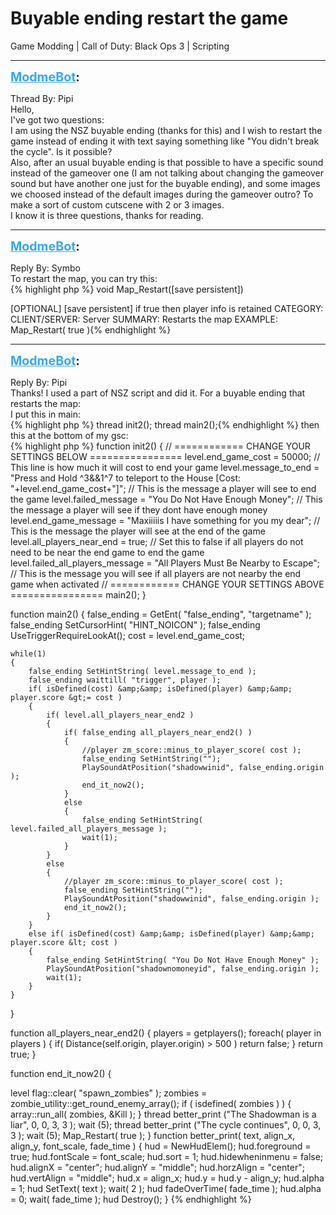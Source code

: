 # Buyable ending restart the game
Game Modding | Call of Duty: Black Ops 3 | Scripting

---
<strong style="font-size: 1.4em;"><span style="text-decoration: underline;text-decoration-color: #34a7f9;"><span style="color:#34a7f9;">ModmeBot</span></span>:</strong>

<p>Thread By: Pipi<br />Hello,<br />I&#39;ve got two questions:<br />I am using the NSZ buyable ending (thanks for this) and I wish to restart the game instead of ending it with text saying something like &quot;You didn&#39;t break the cycle&quot;. Is it possible?<br />Also, after an usual buyable ending is that possible to have a specific sound instead of the gameover one (I am not talking about changing the gameover sound but have another one just for the buyable ending), and some images we choosed instead of the default images during the gameover outro? To make a sort of custom cutscene with 2 or 3 images.<br />I know it is three questions, thanks for reading.</p>

---
<strong style="font-size: 1.4em;"><span style="text-decoration: underline;text-decoration-color: #34a7f9;"><span style="color:#34a7f9;">ModmeBot</span></span>:</strong>

<p>Reply By: Symbo<br />To restart the map, you can try this:<br />{% highlight php %}
void Map_Restart([save persistent])

[OPTIONAL] [save persistent] if true then player info is retained
CATEGORY: 
CLIENT/SERVER: Server
SUMMARY: Restarts the map
EXAMPLE: Map_Restart( true ){% endhighlight %}
</p>

---
<strong style="font-size: 1.4em;"><span style="text-decoration: underline;text-decoration-color: #34a7f9;"><span style="color:#34a7f9;">ModmeBot</span></span>:</strong>

<p>Reply By: Pipi<br />Thanks! I used a part of NSZ script and did it. For a buyable ending that restarts the map:<br />I put this in main:<br />{% highlight php %}
thread init2();
	thread main2();{% endhighlight %}
 then this at the bottom of my gsc:<br />{% highlight php %}
function init2()
{
	// ============ CHANGE YOUR SETTINGS BELOW ================
	level.end_game_cost = 50000; 												// This line is how much it will cost to end your game
	level.message_to_end = "Press and Hold ^3&amp;&amp;1^7 to teleport to the House [Cost: "+level.end_game_cost+"]"; 	// This is the message a player will see to end the game
	level.failed_message = "You Do Not Have Enough Money";					// This the message a player will see if they dont have enough money
	level.end_game_message = "Maxiiiiis I have something for you my dear";			// This is the message the player will see at the end of the game 
	level.all_players_near_end = true; 											// Set this to false if all players do not need to be near the end game to end the game
	level.failed_all_players_message = "All Players Must Be Nearby to Escape";	// This is the message you will see if all players are not nearby the end game when activated
	// ============ CHANGE YOUR SETTINGS ABOVE ================
	main2(); 
}

function main2()
{
	false_ending = GetEnt( "false_ending", "targetname" ); 
	false_ending SetCursorHint( "HINT_NOICON" );
	false_ending UseTriggerRequireLookAt(); 
	cost = level.end_game_cost;

	while(1)
	{
		false_ending SetHintString( level.message_to_end ); 
		false_ending waittill( "trigger", player ); 
		if( isDefined(cost) &amp;&amp; isDefined(player) &amp;&amp; player.score &gt;= cost )
		{
			if( level.all_players_near_end2 )
			{
				if( false_ending all_players_near_end2() )
				{
					//player zm_score::minus_to_player_score( cost );
					false_ending SetHintString(""); 
					PlaySoundAtPosition("shadowwinid", false_ending.origin );
					end_it_now2();
				}
				else
				{
					false_ending SetHintString( level.failed_all_players_message ); 
					wait(1); 
				}
			}
			else
			{
				//player zm_score::minus_to_player_score( cost );
				false_ending SetHintString("");
				PlaySoundAtPosition("shadowwinid", false_ending.origin );
				end_it_now2();
			}
		}
		else if( isDefined(cost) &amp;&amp; isDefined(player) &amp;&amp; player.score &lt; cost )
		{
			false_ending SetHintString( "You Do Not Have Enough Money" ); 
			PlaySoundAtPosition("shadownomoneyid", false_ending.origin );
			wait(1); 
		}
	}
}

function all_players_near_end2()
{
	players = getplayers(); 
	foreach( player in players )
	{
		if( Distance(self.origin, player.origin) &gt; 500 )
			return false; 
	}
	return true; 
}

function end_it_now2()
{

level flag::clear( "spawn_zombies" );
	zombies = zombie_utility::get_round_enemy_array();
		if ( isdefined( zombies ) )
		{
			array::run_all( zombies, &amp;Kill );
		}
		thread better_print ("The Shadowman is a liar", 0, 0, 3, 3 );
		wait (5);
		thread better_print ("The cycle continues", 0, 0, 3, 3 );
		wait (5);
	Map_Restart( true );
}
function better_print( text, align_x, align_y, font_scale, fade_time )
{
    hud = NewHudElem();
    hud.foreground = true;
    hud.fontScale = font_scale;
    hud.sort = 1;
    hud.hidewheninmenu = false;
    hud.alignX = "center";
    hud.alignY = "middle";
    hud.horzAlign = "center";
    hud.vertAlign = "middle";
    hud.x = align_x;
    hud.y = hud.y - align_y;
    hud.alpha = 1;
    hud SetText( text );
    wait( 2 );
    hud fadeOverTime( fade_time );
    hud.alpha = 0;
    wait( fade_time );
    hud Destroy();
}
{% endhighlight %}
</p>
